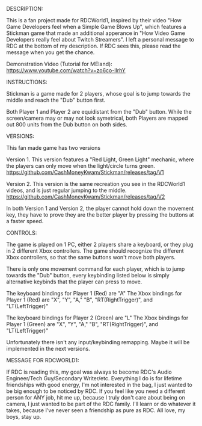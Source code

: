 DESCRIPTION: 

This is a fan project made for RDCWorld1, inspired by their video "How Game Developers feel when a Simple Game Blows Up", which features a Stickman game that made an additional apperance in
"How Video Game Developers really feel about Twitch Streamers". I left a personal message to RDC at the bottom of my description. If RDC sees this, please read the message when you get the chance. 

Demonstration Video (Tutorial for MEland): https://www.youtube.com/watch?v=zo6co-lIrhY

INSTRUCTIONS: 

Stickman is a game made for 2 players, whose goal is to jump towards the middle and reach the "Dub" button first. 

Both Player 1 and Player 2 are equidistant from the "Dub" button. While the screen/camera may or may not look symetrical, both Players are mapped out 800 units from the Dub button on both sides.

VERSIONS: 

This fan made game has two versions

Version 1. This version features a "Red Light, Green Light" mechanic, where the players can only move when the light/circle turns green. https://github.com/CashMoneyKwam/Stickman/releases/tag/V1

Version 2. This version is the same recreation you see in the RDCWorld1 videos, and is just regular jumping to the middle. https://github.com/CashMoneyKwam/Stickman/releases/tag/V2

In both Version 1 and Version 2, the player cannot hold down the movement key, they have to prove they are the better player by pressing the buttons at a faster speed. 

CONTROLS: 

The game is played on 1 PC, either 2 players share a keyboard, or they plug in 2 different Xbox controllers. 
The game should recognize the different Xbox controllers, so that the same buttons won't move both players.

There is only one movement command for each player, which is to jump towards the "Dub" button, every keybinding listed below is simply alternative keybinds that the player can press to move.  

The keyboard bindings for Player 1 (Red) are "A"
The Xbox bindings for Player 1 (Red) are "X", "Y", "A," "B", "RT(RightTrigger)", and "LT(LeftTrigger)"

The keyboard bindings for Player 2 (Green) are "L"
The Xbox bindings for Player 1 (Green) are "X", "Y", "A," "B", "RT(RightTrigger)", and "LT(LeftTrigger)"

Unfortunately there isn't any input/keybinding remapping. Maybe it will be implemented in the next versions. 

MESSAGE FOR RDCWORLD1: 

If RDC is reading this, my goal was always to become RDC's Audio Engineer/Tech Guy/Secondary Writer/etc. Everything I do is for lifetime friendships with good energy, I'm not interested in the bag, I just wanted to be big enough to be noticed by RDC. If you feel like you need a different person for ANY job, hit me up, because I truly don't care about being on camera, I just wanted to be part of the RDC family. I'll learn or do whatever it takes, because I've never seen a friendship as pure as RDC. All love, my boys, stay up. 
